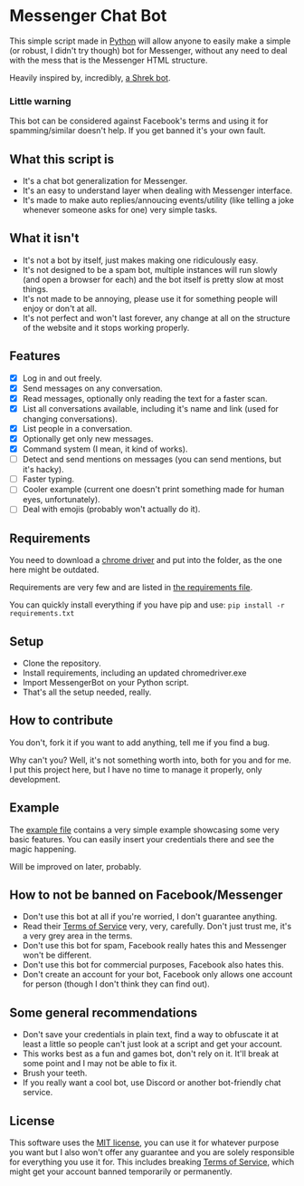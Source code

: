 # Messenger Chat Bot
This simple script made in [Python](https://www.python.org/) will allow anyone to easily make a simple (or robust, I didn't try though) bot for Messenger, without any need to deal with the mess that is the Messenger HTML structure.

Heavily inspired by, incredibly, [a Shrek bot](https://github.com/HenryAlbu/FB-Messenger-Whatsapp-Discord-message-spammer).

### Little warning
This bot can be considered against Facebook's terms and using it for spamming/similar doesn't help.
If you get banned it's your own fault.

## What this script is
 - It's a chat bot generalization for Messenger.
 - It's an easy to understand layer when dealing with Messenger interface.
 - It's made to make auto replies/annoucing events/utility (like telling a joke whenever someone asks for one) very simple tasks.

## What it isn't
 - It's not a bot by itself, just makes making one ridiculously easy.
 - It's not designed to be a spam bot, multiple instances will run slowly (and open a browser for each) and the bot itself is pretty slow at most things.
 - It's not made to be annoying, please use it for something people will enjoy or don't at all.
 - It's not perfect and won't last forever, any change at all on the structure of the website and it stops working properly.

## Features
 - [x] Log in and out freely.
 - [x] Send messages on any conversation.
 - [x] Read messages, optionally only reading the text for a faster scan.
 - [x] List all conversations available, including it's name and link (used for changing conversations).
 - [x] List people in a conversation.
 - [x] Optionally get only new messages.
 - [x] Command system (I mean, it kind of works).
 - [ ] Detect and send mentions on messages (you can send mentions, but it's hacky).
 - [ ] Faster typing.
 - [ ] Cooler example (current one doesn't print something made for human eyes, unfortunately).
 - [ ] Deal with emojis (probably won't actually do it).

## Requirements
You need to download a [chrome driver](https://chromedriver.chromium.org/) and put into the folder, as the one here might be outdated.

Requirements are very few and are listed in [the requirements file](requirements.txt).

You can quickly install everything if you have pip and use:
`pip install -r requirements.txt`

## Setup
 - Clone the repository.
 - Install requirements, including an updated chromedriver.exe
 - Import MessengerBot on your Python script.
 - That's all the setup needed, really.

## How to contribute
You don't, fork it if you want to add anything, tell me if you find a bug.

Why can't you?
Well, it's not something worth into, both for you and for me.
I put this project here, but I have no time to manage it properly, only development.

## Example
The [example file](example.py) contains a very simple example showcasing some very basic features.
You can easily insert your credentials there and see the magic happening.

Will be improved on later, probably.

## How to not be banned on Facebook/Messenger
 - Don't use this bot at all if you're worried, I don't guarantee anything.
 - Read their [Terms of Service](https://www.facebook.com/terms.php) very, very, carefully. Don't just trust me, it's a very grey area in the terms.
 - Don't use this bot for spam, Facebook really hates this and Messenger won't be different.
 - Don't use this bot for commercial purposes, Facebook also hates this.
 - Don't create an account for your bot, Facebook only allows one account for person (though I don't think they can find out).

## Some general recommendations
 - Don't save your credentials in plain text, find a way to obfuscate it at least a little so people can't just look at a script and get your account.
 - This works best as a fun and games bot, don't rely on it. It'll break at some point and I may not be able to fix it.
 - Brush your teeth.
 - If you really want a cool bot, use Discord or another bot-friendly chat service.

## License
This software uses the [MIT license](LICENSE), you can use it for whatever purpose you want but I also won't offer any guarantee and you are solely responsible for everything you use it for. This includes breaking [Terms of Service](https://www.facebook.com/terms.php), which might get your account banned temporarily or permanently.
